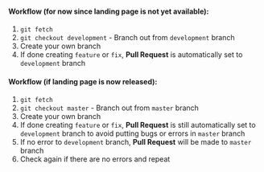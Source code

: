 #### Workflow (for now since landing page is not yet available): 
1. `git fetch`
2. `git checkout development` - Branch out from `development` branch
3. Create your own branch
4. If done creating `feature` or `fix`, **Pull Request** is automatically set to `development` branch

#### Workflow (if landing page is now released):
1. `git fetch`
2. `git checkout master` - Branch out from `master` branch
3. Create your own branch
4. If done creating `feature` or `fix`, **Pull Request** is still automatically set to `development` branch to avoid putting bugs or errors in `master` branch
5. If no error to `development` branch, **Pull Request** will be made to `master` branch
6. Check again if there are no errors and repeat